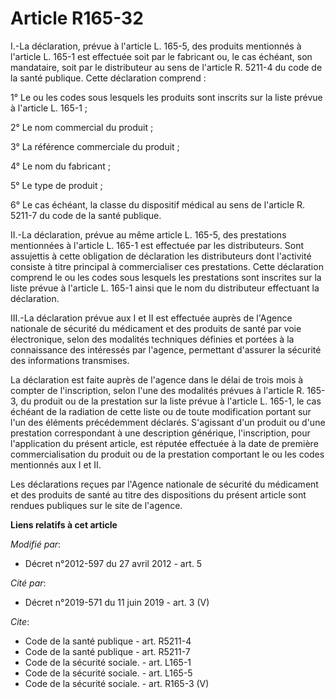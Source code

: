 # Article R165-32

I.-La déclaration, prévue à l'article L. 165-5, des produits mentionnés à l'article L. 165-1 est effectuée soit par le
fabricant ou, le cas échéant, son mandataire, soit par le distributeur au sens de l'article R. 5211-4 du code de la santé
publique. Cette déclaration comprend : 

1° Le ou les codes sous lesquels les produits sont inscrits sur la liste prévue à l'article L. 165-1 ; 

2° Le nom commercial du produit ; 

3° La référence commerciale du produit ; 

4° Le nom du fabricant ; 

5° Le type de produit ; 

6° Le cas échéant, la classe du dispositif médical au sens de l'article R. 5211-7 du code de la santé publique. 

II.-La déclaration, prévue au même article L. 165-5, des prestations mentionnées à l'article L. 165-1 est effectuée par les
distributeurs. Sont assujettis à cette obligation de déclaration les distributeurs dont l'activité consiste à titre principal
à commercialiser ces prestations. Cette déclaration comprend le ou les codes sous lesquels les prestations sont inscrites sur
la liste prévue à l'article L. 165-1 ainsi que le nom du distributeur effectuant la déclaration. 

III.-La déclaration prévue aux I et II est effectuée auprès de l'Agence nationale de sécurité du médicament et des produits
de santé par voie électronique, selon des modalités techniques définies et portées à la connaissance des intéressés par
l'agence, permettant d'assurer la sécurité des informations transmises. 

La déclaration est faite auprès de l'agence dans le délai de trois mois à compter de l'inscription, selon l'une des modalités
prévues à l'article R. 165-3, du produit ou de la prestation sur la liste prévue à l'article L. 165-1, le cas échéant de la
radiation de cette liste ou de toute modification portant sur l'un des éléments précédemment déclarés. S'agissant d'un
produit ou d'une prestation correspondant à une description générique, l'inscription, pour l'application du présent article,
est réputée effectuée à la date de première commercialisation du produit ou de la prestation comportant le ou les codes
mentionnés aux I et II. 

Les déclarations reçues par l'Agence nationale de sécurité du médicament et des produits de santé au titre des dispositions
du présent article sont rendues publiques sur le site de l'agence.

**Liens relatifs à cet article**

_Modifié par_:

  - Décret n°2012-597 du 27 avril 2012 - art. 5

_Cité par_:

  - Décret n°2019-571 du 11 juin 2019 - art. 3 (V)

_Cite_:

  - Code de la santé publique - art. R5211-4
  - Code de la santé publique - art. R5211-7
  - Code de la sécurité sociale. - art. L165-1
  - Code de la sécurité sociale. - art. L165-5
  - Code de la sécurité sociale. - art. R165-3 (V)
